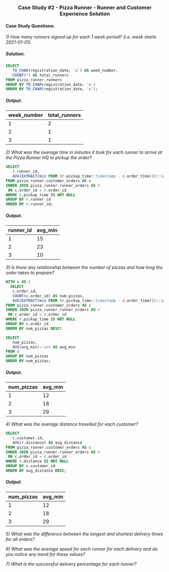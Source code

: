 ### <p align="center" style="margin-top: 0px;">  Case Study #2 - Pizza Runner - Runner and Customer Experience Solution

#### Case Study Questions:

*1) How many runners signed up for each 1 week period? (i.e. week starts 2021-01-01).*
##### Solution.
```sql
SELECT
   TO_CHAR(registration_date, 'w') AS week_number,
   COUNT(*) AS total_runners
FROM pizza_runner.runners
GROUP BY TO_CHAR(registration_date, 'w')
ORDER BY TO_CHAR(registration_date, 'w');
```
##### Output.
| week_number | total_runners |
| ----------- | ------------- |
| 1           | 2             |
| 2           | 1             |
| 3           | 1             |


*2) What was the average time in minutes it took for each runner to arrive at the Pizza Runner HQ to pickup the order?*
```sql
SELECT 
   r.runner_id,
   AVG(EXTRACT(min FROM (r.pickup_time::timestamp - c.order_time)))::int AS avg_min 
FROM pizza_runner.customer_orders AS c
INNER JOIN pizza_runner.runner_orders AS r
 ON c.order_id = r.order_id
WHERE r.pickup_time IS NOT NULL
GROUP BY r.runner_id
ORDER BY r.runner_id;
```
##### Output.
| runner_id | avg_min |
| --------- | ------- |
| 1         | 15      |
| 2         | 23      |
| 3         | 10      |


*3) Is there any relationship between the number of pizzas and how long the order takes to prepare?*
```sql
WITH s AS (
  SELECT 
   c.order_id,
   COUNT(c.order_id) AS num_pizzas,
   AVG(EXTRACT(min FROM (r.pickup_time::timestamp - c.order_time)))::int AS avg_min 
FROM pizza_runner.customer_orders AS c
INNER JOIN pizza_runner.runner_orders AS r
 ON c.order_id = r.order_id
WHERE r.pickup_time IS NOT NULL
GROUP BY c.order_id
ORDER BY num_pizzas DESC)

SELECT 
   num_pizzas,
   AVG(avg_min)::int AS avg_min
FROM s
GROUP BY num_pizzas
ORDER BY num_pizzas;
```
##### Output.
| num_pizzas | avg_min |
| ---------- | ------- |
| 1          | 12      |
| 2          | 18      |
| 3          | 29      |


*4) What was the average distance travelled for each customer?*
```sql
SELECT 
   c.customer_id,
   AVG(r.distance) AS avg_distance 
FROM pizza_runner.customer_orders AS c
INNER JOIN pizza_runner.runner_orders AS r
 ON c.order_id = r.order_id
WHERE r.distance IS NOT NULL
GROUP BY c.customer_id
ORDER BY avg_distance DESC;
```
##### Output.
| num_pizzas | avg_min |
| ---------- | ------- |
| 1          | 12      |
| 2          | 18      |
| 3          | 29      |

*5) What was the difference between the longest and shortest delivery times for all orders?*

*6) What was the average speed for each runner for each delivery and do you notice any trend for these values?*

*7) What is the successful delivery percentage for each runner?*
